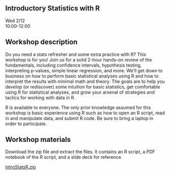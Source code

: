 ## Introductory Statistics with R

Wed 2/12  
10:00-12:00     


## Workshop description
Do you need a stats refresher and some extra practice with R? This workshop is for you! Join us for a solid 2-hour hands-on review of the fundamentals, including confidence intervals, hypothesis testing, interpreting p-values, simple linear regression, and more. We’ll get down to business on how to perform basic statistical analyses using R and how to interpret the results with minimal math and theory. The goals are to help you develop (or rediscover) some intuition for basic statistics, get comfortable using R for statistical analyses, and grow your arsenal of strategies and tactics for working with data in R.

R is available to everyone. The only prior knowledge assumed for this workshop is basic experience using R such as how to open an R script, read in and manipulate data, and submit R code. Be sure to bring a laptop in order to participate.

## Workshop materials

Download the zip file and extract the files. It contains an R script, a PDF notebook of the R script, and a slide deck for reference.

[IntroStatsR.zip](https://github.com/clayford/IntroStatsR/raw/master/IntroStatsR.zip)
